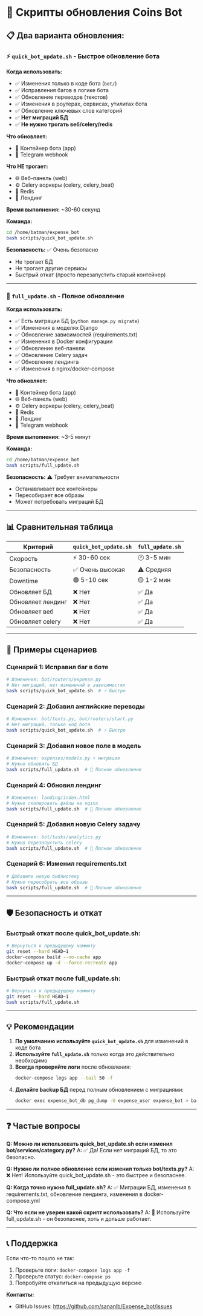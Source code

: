 # 🚀 Скрипты обновления Coins Bot

## 📋 Два варианта обновления:

### ⚡ `quick_bot_update.sh` - Быстрое обновление бота

**Когда использовать:**
- ✅ Изменения только в коде бота (`bot/`)
- ✅ Исправления багов в логике бота
- ✅ Обновление переводов (текстов)
- ✅ Изменения в роутерах, сервисах, утилитах бота
- ✅ Обновление ключевых слов категорий
- ✅ **Нет миграций БД**
- ✅ **Не нужно трогать веб/celery/redis**

**Что обновляет:**
- 🤖 Контейнер бота (app)
- 🔗 Telegram webhook

**Что НЕ трогает:**
- 🌐 Веб-панель (web)
- ⚙️ Celery воркеры (celery, celery_beat)
- 💾 Redis
- 🎨 Лендинг

**Время выполнения:** ~30-60 секунд

**Команда:**
```bash
cd /home/batman/expense_bot
bash scripts/quick_bot_update.sh
```

**Безопасность:** ✅ Очень безопасно
- Не трогает БД
- Не трогает другие сервисы
- Быстрый откат (просто перезапустить старый контейнер)

---

### 🔄 `full_update.sh` - Полное обновление

**Когда использовать:**
- ✅ Есть миграции БД (`python manage.py migrate`)
- ✅ Изменения в моделях Django
- ✅ Обновление зависимостей (requirements.txt)
- ✅ Изменения в Docker конфигурации
- ✅ Обновление веб-панели
- ✅ Обновление Celery задач
- ✅ Обновление лендинга
- ✅ Изменения в nginx/docker-compose

**Что обновляет:**
- 🤖 Контейнер бота (app)
- 🌐 Веб-панель (web)
- ⚙️ Celery воркеры (celery, celery_beat)
- 💾 Redis
- 🎨 Лендинг
- 🔗 Telegram webhook

**Время выполнения:** ~3-5 минут

**Команда:**
```bash
cd /home/batman/expense_bot
bash scripts/full_update.sh
```

**Безопасность:** ⚠️ Требует внимательности
- Останавливает все контейнеры
- Пересобирает все образы
- Может потребовать миграций БД

---

## 📊 Сравнительная таблица

| Критерий | `quick_bot_update.sh` | `full_update.sh` |
|----------|----------------------|------------------|
| Скорость | ⚡ 30-60 сек | 🕐 3-5 мин |
| Безопасность | ✅ Очень высокая | ⚠️ Средняя |
| Downtime | 🟢 5-10 сек | 🟡 1-2 мин |
| Обновляет БД | ❌ Нет | ✅ Да |
| Обновляет лендинг | ❌ Нет | ✅ Да |
| Обновляет веб | ❌ Нет | ✅ Да |
| Обновляет celery | ❌ Нет | ✅ Да |

---

## 🎯 Примеры сценариев

### Сценарий 1: Исправил баг в боте
```bash
# Изменения: bot/routers/expense.py
# Нет миграций, нет изменений в зависимостях
bash scripts/quick_bot_update.sh  # ⚡ Быстро
```

### Сценарий 2: Добавил английские переводы
```bash
# Изменения: bot/texts.py, bot/routers/start.py
# Нет миграций, только код бота
bash scripts/quick_bot_update.sh  # ⚡ Быстро
```

### Сценарий 3: Добавил новое поле в модель
```bash
# Изменения: expenses/models.py + миграция
# Нужно обновить БД
bash scripts/full_update.sh  # 🔄 Полное обновление
```

### Сценарий 4: Обновил лендинг
```bash
# Изменения: landing/index.html
# Нужно скопировать файлы на nginx
bash scripts/full_update.sh  # 🔄 Полное обновление
```

### Сценарий 5: Добавил новую Celery задачу
```bash
# Изменения: bot/tasks/analytics.py
# Нужно перезапустить celery
bash scripts/full_update.sh  # 🔄 Полное обновление
```

### Сценарий 6: Изменил requirements.txt
```bash
# Добавили новую библиотеку
# Нужно пересобрать все образы
bash scripts/full_update.sh  # 🔄 Полное обновление
```

---

## 🛡️ Безопасность и откат

### Быстрый откат после quick_bot_update.sh:
```bash
# Вернуться к предыдущему коммиту
git reset --hard HEAD~1
docker-compose build --no-cache app
docker-compose up -d --force-recreate app
```

### Быстрый откат после full_update.sh:
```bash
# Вернуться к предыдущему коммиту
git reset --hard HEAD~1
bash scripts/full_update.sh
```

---

## 💡 Рекомендации

1. **По умолчанию используйте `quick_bot_update.sh`** для изменений в коде бота
2. **Используйте `full_update.sh`** только когда это действительно необходимо
3. **Всегда проверяйте логи** после обновления:
   ```bash
   docker-compose logs app --tail 50 -f
   ```
4. **Делайте backup БД** перед полным обновлением с миграциями:
   ```bash
   docker exec expense_bot_db pg_dump -U expense_user expense_bot > backup_$(date +%Y%m%d).sql
   ```

---

## ❓ Частые вопросы

**Q: Можно ли использовать quick_bot_update.sh если изменил bot/services/category.py?**
A: ✅ Да! Если нет миграций БД, то это безопасно.

**Q: Нужно ли полное обновление если изменил только bot/texts.py?**
A: ❌ Нет! Используйте quick_bot_update.sh - это быстрее и безопаснее.

**Q: Когда точно нужно full_update.sh?**
A: ✅ Миграции БД, изменения в requirements.txt, обновление лендинга, изменения в docker-compose.yml

**Q: Что если не уверен какой скрипт использовать?**
A: 🤔 Используйте full_update.sh - он безопаснее, хоть и дольше работает.

---

## 📞 Поддержка

Если что-то пошло не так:
1. Проверьте логи: `docker-compose logs app -f`
2. Проверьте статус: `docker-compose ps`
3. Попробуйте откатиться на предыдущую версию

**Контакты:**
- GitHub Issues: https://github.com/sananlb/Expense_bot/issues
